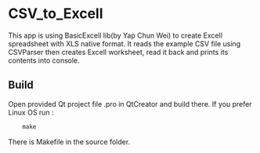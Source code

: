 
# CSV_to_Excell

This app is using BasicExcell lib(by Yap Chun Wei) to create Excell spreadsheet with XLS native format. It reads the example CSV file using CSVParser then creates Excell worksheet, read it back and prints its contents into console.  


## Build
Open provided Qt project file .pro in QtCreator and build there.
If you prefer Linux OS run :
```javascript
    make
```
There is Makefile in the source folder.
